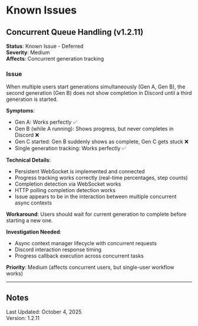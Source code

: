 # Known Issues

## Concurrent Queue Handling (v1.2.11)

**Status**: Known Issue - Deferred  
**Severity**: Medium  
**Affects**: Concurrent generation tracking

### Issue
When multiple users start generations simultaneously (Gen A, Gen B), the second generation (Gen B) does not show completion in Discord until a third generation is started.

**Symptoms**:
- Gen A: Works perfectly ✅
- Gen B (while A running): Shows progress, but never completes in Discord ❌
- Gen C started: Gen B suddenly shows as complete, Gen C gets stuck ❌
- Single generation tracking: Works perfectly ✅

**Technical Details**:
- Persistent WebSocket is implemented and connected
- Progress tracking works correctly (real-time percentages, step counts)
- Completion detection via WebSocket works
- HTTP polling completion detection works
- Issue appears to be in the interaction between multiple concurrent async contexts

**Workaround**:
Users should wait for current generation to complete before starting a new one.

**Investigation Needed**:
- Async context manager lifecycle with concurrent requests
- Discord interaction response timing
- Progress callback execution across concurrent tasks

**Priority**: Medium (affects concurrent users, but single-user workflow works)

---

## Notes

Last Updated: October 4, 2025  
Version: 1.2.11

